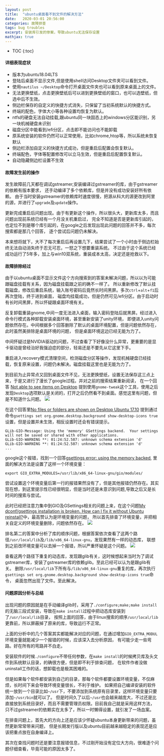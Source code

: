 ```yaml
---
layout: post
title:  "ubuntu桌面看不到文件的解决方法" 
date:   2020-03-01 20:56:00
categories: 故障排查
tags: bug troubles 
excerpt: 安装库引发的惨案，导致ubuntu无法保存设置
mathjax: true
---
```

* TOC
{:toc}

#### 详细表现症状

- 版本为ubuntu18.04LTS
- 登陆后桌面不显示文件,但是使用shell访问Desktop文件夹可以看到文件。
- 使用`nautilus ~/Desktop`命令打开桌面文件夹也可以看到原来桌面上的文件。
- 无法更换壁纸，点击更换壁纸后可以进到更换壁纸的窗口，也可以选壁纸，但选中后不生效。
- 侧边栏保存的自定义的快捷方式消失，只保留了当初系统默认的快捷方式。
- 终端的配色，字体大小等各种设置均恢复为默认。
- ntfs的硬盘无法自动挂载,跟ubuntu同一块固态上的windows分区能识别，另一块机械硬盘未识别
- 磁盘分区中能看到/efi分区，点击即不能访问也不能卸载
- 原系统安装的软件仍然可以正常使用，比如chrome,htop等，所以系统未恢复默认
- 侧边栏添加自定义的快捷方式成功，但是重启后配置会恢复默认。
- 终端配色，字体等配置修改可以立马生效，但是重启后配置恢复默认。
- 自动隐藏侧边栏设置不生效

#### 故障发生前的操作

发生故障前几天都在调试gstreamer,安装编译过gstreamer的库，由于gstreamer的依赖有版本要求，
还手动编译了多个依赖库，但是并没有成功安装好所有依赖。
由于当时安装gstreamer的依赖库时速度很慢，把源从科大的源更改到阿里的源，并进行了`upgrade`及`update`操作。

更新完成重启后问题出现。由于有更新这个操作，所以很头大，更新库太多，而且问题出现前系统已经有一个月没关机重启过，
完全不知道是否是更新库引起的，也定位不到是哪个库引起的，在google之后发现出现此问题的回答并不多，每次搜索都是那几个回答，
逐个尝试后问题仍未解决。

本来想将就下，大不了每次重启后再设置几下，结果尝试了一个小时由于侧边栏始终无法自动消失终于忍无可忍，一怒之下想要重装系统。
不过由于这个系统已经成功运行了5年多，加上与win10双系统，重装成本太高，决定还是抢救以下。

#### 故障排除经过

由于以ubuntu桌面不显示文件这个方向搜索到的答案未解决问题，所以以为可能跟磁盘挂载有关系，因为磁盘挂载跟之前的确不一样了。
所以重新修改了默认挂载磁盘，修改后重启系统，输入账号密码后竟然长时间黑屏。多次`ctrl`+`alt`+`f1`后再次登陆，终于进到桌面，
磁盘均挂载成功，但是仍然可见/efi分区。由于启动时有长时间黑屏，所以怀疑跟桌面环境有关。

反复卸载重装gnome,中间一度无法进入桌面，输入密码登陆后就黑屏。经过进入命令行模式各种卸载安装桌面环境，甚至重新安装了unity环境，
即便进入unity问题依然存在。中间根据多个回答删除了默认的桌面环境配置，但是问题依然存在，此时虽然美排除是桌面环境的问题，
但是桌面环境这边已经无能为力了。

中间怀疑过是NVIDIA驱动的问题，不过查看了下好像没什么异常，更重要的是显卡驱动是曾经治好我强迫症的部分，轻易还是不要先从它这里下手。

重启进入recovery模式清理空间，检测磁盘分区等操作，发现机械硬盘已经挂载，恢复原来设置，问题仍未解决。磁盘挂载这里也是无能为力了。

到目前为止异常点又回到桌面文件不见，无法更换壁纸，设置无法保存这三点上来，于是又进行了漫长了google过程。并对之前的搜索结果重新阅读，
在一个回答
[Not able to see items on Desktop](https://askubuntu.com/questions/558446/my-dconf-gsettings-installation-is-broken-how-can-i-fix-it-without-ubuntu-reins/558450#558450)
提到使用`gnome-tweak`这个工具，使用之后发现`Desktop`选项默认是关闭的，打开之后仍然看不到桌面。感觉这里有问题，但是不知道什么问题。
![]({{site.url}}assets/troubles/ubuntu-desktop-files/gnome-tweak-tool.png)

在这个回答里[No files or folders are shown on Desktop Ubuntu 17.10](https://askubuntu.com/questions/970459/no-files-or-folders-are-shown-on-desktop-ubuntu-17-10)
提到通过命令`gsettings set org.gnome.desktop.background show-desktop-icons true`设置，但是设置并未生效，相反设置时还会有错误提示。
```
GLib-GIO-Message: Using the 'memory' GSettings backend.  Your settings will not be saved or shared with other applications.
GLib-GIO-WARNING **: 01:24:52.587: unknown schema extension 'd'
GLib-GIO-WARNING **: 01:24:52.587: unknown schema extension 'd'
...
```
google这个报错，找到一个回答[gsettings error: using the memory backed](https://askubuntu.com/questions/888683/gsettings-error-using-the-memory-backed),
里面的解决方法是设置了这样一个环境变量：
```
export GIO_EXTRA_MODULES=/usr/lib/x86_64-linux-gnu/gio/modules/
```
尝试设置这个环境变量后第一行的报错果然没有了，但是其他报错仍然存在。其实现在想，到这里提示性已经很明显，但是当时还是未意识到问题,导致之后又是长时间的搜索与尝试。

此时已经把注意力集中到GIO及GSettings相关的问题上来，在这个问题[My dconf/gsettings installation is broken. How can I fix it without Ubuntu reinstall?](https://askubuntu.com/questions/558446/my-dconf-gsettings-installation-is-broken-how-can-i-fix-it-without-ubuntu-reins/558450#558450)中，最高赞认为是环境变量的问题，
所以首先排查了环境变量，并把相关自定义的环境变量删除，问题依然存在。
![]({{site.url}}assets/troubles/ubuntu-desktop-files/gsettings_PATH.png)

排名第二的答案中分析了库的顺序问题，根据答案依次查看了这两个路径`/usr/local/lib`及`/lib/x86_64-linux-gnu`，发现果然有一样的动态库，
联想到之前改环境变量可以去掉一个报错，所以严重怀疑是这个问题。
![]({{site.url}}assets/troubles/ubuntu-desktop-files/reson.png)

查看这两个路径下重复的动态库，发现跟glib有关，这时候想起来当时为了调试gstreamer库，安装了gstreamer库的依赖glib。至此已经可以认为是跟glib有关。
删除`/usr/local/lib`下所有与`/lib/x86_64-linux-gnu`重复的库，再次执行`gsettings set org.gnome.desktop.background show-desktop-icons true`命令，
桌面忽然出现了文件。至此解决。

#### 问题原因分析与总结

出现问题的原因就是在手动编译glib时，采用了`./configure;make;make install`的无脑三段式安装，导致在`make install`过程中把动态库安装到了`/usr/local/lib`目录，
按照上面的回答，由于linux搜索的顺序`/usr/local/lib`更靠前，所以屏蔽掉了原来的库，导致运行不正常。

上面的分析中的几个答案其实都能解决对应的问题，在通过增加`GIO_EXTRA_MODUL`环境变量就能减少一个报错的时候，应该深入去分析原因，
有可能少走一些弯路。好在所有的弯路并不白走。

安装软件的时候`./configure`不带任何参数，在`make install`的时候拷贝库及头文件到系统默认目录，的确很方便，但是即不利于排查问题，
在软件作者没做uninstall工作的话，想卸载也是极其困难的。

但是如果每个软件都安装到自己的目录，那每个软件都要设置环境变量，不仅麻烦，长时间下来会导致环境变量很长，不利于维护。
如果把自己编译安装的软件统一放到一个目录比如`~/usr`下，不要添加到系统原有目录里，这样环境变量只要添加`~/usr/bin`就可以了。
但是时间久了以后`~/usr`也会越来越庞大，不过还是比直接放到系统目录好，而且不需要管理员权限。目前我自己就是采用这样方法，
只不过gstreamer的依赖实在太多了，所以一时懒得设置，就引发了一场血案。

在排查问题上，首先大的方向上还是应该少怀疑ubuntu本身更新带来的问题，虽然更新常常带来问题，
但是长期发行版以及ubuntu目前越来越稳定的表现还是应该把重点放在自身编译上。

其次在查找问题时还是要注意报错信息，不过刚开始没有定位大方向，很难逐个问题仔细查看，毕竟可能的原因太多了。
